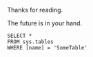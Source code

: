 Thanks for reading. 

The future is in your hand. 

 ```tsql
 SELECT *
 FROM sys.tables
 WHERE [name] = 'SomeTable'
 ```
